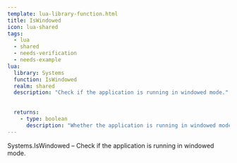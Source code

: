 ```yaml
---
template: lua-library-function.html
title: IsWindowed
icon: lua-shared
tags:
  - lua
  - shared
  - needs-verification
  - needs-example
lua:
  library: Systems
  function: IsWindowed
  realm: shared
  description: "Check if the application is running in windowed mode."
  
  
  returns:
    - type: boolean
      description: "Whether the application is running in windowed mode."
---
```


<div class="lua__search__keywords">
Systems.IsWindowed &#x2013; Check if the application is running in windowed mode.
</div>
